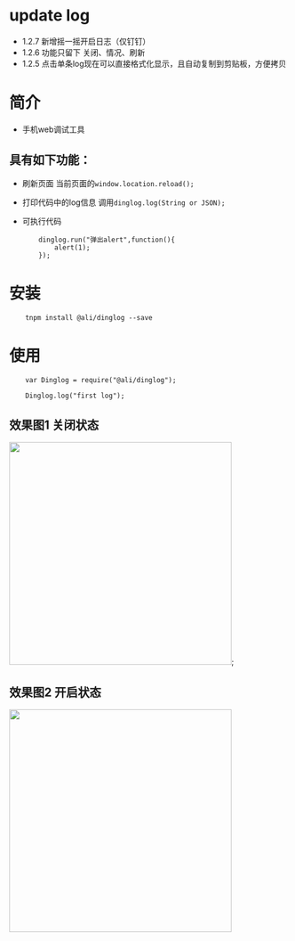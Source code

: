 # update log
* 1.2.7 新增摇一摇开启日志（仅钉钉）
* 1.2.6 功能只留下 关闭、情况、刷新
* 1.2.5 点击单条log现在可以直接格式化显示，且自动复制到剪贴板，方便拷贝

# 简介
* 手机web调试工具

## 具有如下功能：

* 刷新页面
	当前页面的`window.location.reload();`

* 打印代码中的log信息
	调用`dinglog.log(String or JSON);`

* 可执行代码

	````
		dinglog.run("弹出alert",function(){
			alert(1);
		});
	````

# 安装

````
	tnpm install @ali/dinglog --save

````


# 使用

````
	var Dinglog = require("@ali/dinglog");

	Dinglog.log("first log");

````




## 效果图1 关闭状态
<img src="https://static.dingtalk.com/media/lADOB4to6M0EcM0CgA_640_1136.jpg_620x10000q90.jpg" width="400"/>;

## 效果图2 开启状态
<img src="https://static.dingtalk.com/media/lADOB4to580EcM0CgA_640_1136.jpg_620x10000q90.jpg" width="400"/>

